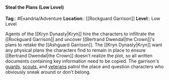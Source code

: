 #### Steal the Plans (Low Level)
**Tag**:: #Exandria/Adventure
**Location**:: [[Rockguard Garrison]]
**Level**:: Low Level

 Agents of the [[Kryn Dynasty|Kryn]] hire the characters to infiltrate the [[Rockguard Garrison]] and uncover [[Bertrand Dwendal|the Crown]]'s plans to retake the [[Ashguard Garrison]]. The [[Kryn Dynasty|Kryn]] want any physical plans the characters find to remain in place to ensure [[Bertrand Dwendal|the Crown]] doesn't realize the plot, so all written documents containing key information need to be copied. The garrison's [guards](https://www.dndbeyond.com/monsters/guard), [scouts](https://www.dndbeyond.com/monsters/scout), and [veterans](https://www.dndbeyond.com/monsters/veteran) patrol the place and question characters who obviously sneak around or don't belong.
